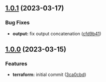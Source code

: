 ## [1.0.1](https://github.com/eduardozuchetti-org/terraform-aws-route53-records/compare/1.0.0...1.0.1) (2023-03-17)


### Bug Fixes

* **output:** fix output concatenation ([cfd9b41](https://github.com/eduardozuchetti-org/terraform-aws-route53-records/commit/cfd9b41f492d193c8ddcf2a002f5e7e0969d943a))

## [1.0.0](https://github.com/eduardozuchetti-org/terraform-aws-route53-records/compare/...1.0.0) (2023-03-15)


### Features

* **terraform:** initial commit ([3ca0cbd](https://github.com/eduardozuchetti-org/terraform-aws-route53-records/commit/3ca0cbdb74cc551c570ba2c85419a99bbf148cb3))
